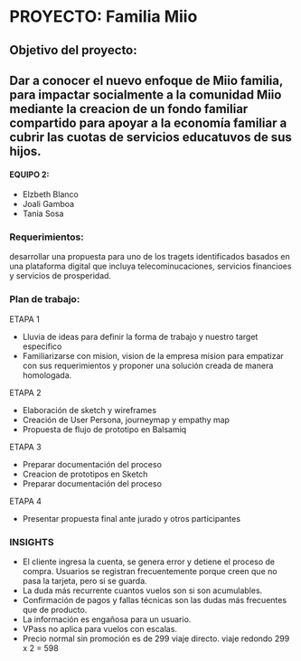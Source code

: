 # PROYECTO: Familia Miio
## Objetivo del proyecto:
## Dar a conocer el nuevo enfoque de Miio familia, para impactar socialmente a la comunidad Miio mediante la creacion de un fondo familiar compartido para apoyar a la economía familiar a cubrir las cuotas de servicios educatuvos de sus hijos.


#### EQUIPO 2:

- Elzbeth Blanco
- Joali Gamboa
- Tania Sosa

### Requerimientos:
desarrollar una propuesta para uno de los tragets identificados basados en una plataforma digital que incluya telecominucaciones, servicios financioes y servicios de prosperidad.


### Plan de trabajo:

ETAPA 1

- Lluvia de ideas para definir la forma de trabajo y nuestro target especifico
- Familiarizarse con mision, vision de la empresa mision para empatizar con sus requerimientos y proponer una solución creada de manera homologada.


ETAPA 2

- Elaboración de sketch y wireframes
- Creación de User Persona, journeymap y empathy map
- Propuesta de flujo de prototipo en Balsamiq


ETAPA 3


- Preparar documentación del proceso
- Creacion de prototipos en Sketch
- Preparar documentación del proceso


ETAPA 4

- Presentar propuesta final ante jurado y otros participantes

### INSIGHTS
- El cliente ingresa la cuenta, se genera error y detiene el proceso de compra. Usuarios se registran frecuentemente porque creen que no pasa la tarjeta, pero si se guarda.
- La duda más recurrente cuantos vuelos son si son acumulables.
- Confirmación de pagos y fallas técnicas son las dudas más frecuentes que de producto.
- La información es engañosa para un usuario.
- VPass no aplica para vuelos con escalas.
- Precio normal sin promoción es de 299 viaje directo. viaje redondo 299 x 2 = 598
